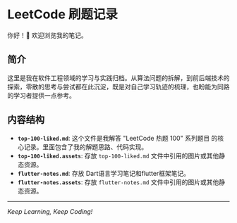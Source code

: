 # LeetCode 刷题记录

你好！👋 欢迎浏览我的笔记。

## 简介

这里是我在软件工程领域的学习与实践归档。从算法问题的拆解，到前后端技术的探索，零散的思考与尝试都在此沉淀，既是对自己学习轨迹的梳理，也盼能为同路的学习者提供一点参考。

## 内容结构

*   **`top-100-liked.md`**: 这个文件是我解答 "LeetCode 热题 100" 系列题目 的核心记录。里面包含了我的解题思路、代码实现。
*   **`top-100-liked.assets`**: 存放 `top-100-liked.md` 文件中引用的图片或其他静态资源。
*   **`flutter-notes.md`**: 存放 Dart语言学习笔记和flutter框架笔记。
*   **`flutter-notes.assets`**: 存放 `flutter-notes.md` 文件中引用的图片或其他静态资源。
---

*Keep Learning, Keep Coding!*